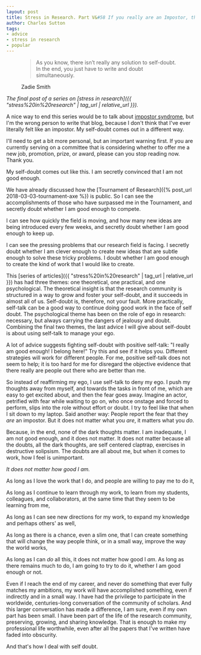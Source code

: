 ```yaml
---
layout: post
title: Stress in Research. Part V&#58 If you really are an Impostor, then it's not a Syndrome
author: Charles Sutton
tags:
- advice
- stress in research
- popular
---
```


<figure class='quote'>
<blockquote>
As you know, there isn’t really any solution to self-doubt. In the end,
you just have to write and doubt simultaneously.  
</blockquote>
<figcaption class='quote-source'>
  <span class='quote-author'>Zadie Smith</span>
</figcaption>
</figure>

*The final post of a series on
[stress in research]({{ "stress%20in%20research" | tag_url | relative_url }}).*

A nice way to end this series would be to talk about [impostor syndrome](http://phdcomics.com/comics/archive.php?comicid=1973),
but I'm the wrong
person to write that blog, because I don't think that I've ever literally
felt like an impostor. My self-doubt comes out in a different way.

I'll need to get a bit more personal, but an important warning first.
If you are currently serving on a committee that is considering whether to offer
me a new job, promotion, prize, or award, please can you stop reading now.
Thank you.

My self-doubt comes out like this.
I am secretly convinced that I am not good enough.

We have already discussed how the
[Tournament of Research]({% post_url 2018-03-03-tournament-axe %})
is public. So I can see the accomplishments of those who have surpassed me
in the Tournament, and secretly doubt whether I am good enough to compete.

I can see how quickly the field is moving, and how many new ideas
are being introduced every few weeks, and secretly doubt
whether I am good enough to keep up.

I can see the pressing  problems that our research
field is facing. I secretly doubt whether I am clever enough to create new ideas
that are subtle enough to solve these tricky problems.
I doubt whether I am good
enough to create the kind of work that I would like to create.

This [series of articles]({{ "stress%20in%20research" | tag_url | relative_url }}) has had
three themes: one theoretical, one practical,
and one psychological. The theoretical insight is that
the research
community is structured in a way to grow and foster
your self-doubt, and it succeeds in almost all of us.
Self-doubt is, therefore, not your fault.
More practically, self-talk can be a good way to continue doing
good work in the face of self doubt. The psychological
theme has been on the role of ego in research:
necessary, but always carrying the dangers of jealousy
and doubt. Combining the final two themes,
the last advice I will give about
self-doubt is about using self-talk to manage your ego.

A lot of advice suggests fighting self-doubt
with positive self-talk: "I really am good enough! I belong here!"  Try this and see if it helps you. Different
strategies will work for different people. For me,
positive self-talk does not seem to help; it is too hard
for me for disregard the objective evidence that
there really are people out there who are better than me.

So instead of reaffirming my ego, I use self-talk
to deny my ego. I push my thoughts away from myself,
and towards the tasks in front of me, which
are easy to get excited about, and then the fear goes away.
Imagine an actor, petrified with fear while
waiting to go on, who once onstage and forced to perform,
slips into the role without effort or doubt.
I try to feel like that when I sit down to my laptop.
Said another way: People report the fear that they *are*
an impostor. But it does not matter what you *are*,
it matters what you *do*.

Because, in the end, none of the dark thoughts matter.
I am inadequate, I am not good enough, and it does not matter.
It does not matter because all the doubts, all the dark thoughts, are self centered claptrap,
exercises in destructive solipsism.  The doubts are all about me,
but when it comes to work, how I feel is unimportant.

*It does not matter how good I am.*

As long as I love the work
that I do, and people are willing to pay me to do it,

As long as I continue to learn through my work,
to learn from my students, colleagues, and collaborators,
at the same time that they seem to be learning from me,

As long as I can see new directions for my work,
to expand my knowledge and perhaps others' as well,

As long as there is a chance, even a slim one, that I can create something
that will change the way people think, or in a small way, improve
the way the world works,

As long as I can *do* all this, it does not matter how good I *am*.
As long as there remains much to do,
I am going to try to do it, whether I am good enough or not.

Even if I reach the end of my career, and never do something that ever fully
matches my ambitions, my work will have accomplished
something, even if indirectly and in a small way.
I have had the privilege to participate in the worldwide, centuries-long conversation
of the community of scholars. And this larger conversation
has made a difference, I am sure, even if my own part has been small.
I have been part of the life of the research community, preserving, growing, and sharing
knowledge. That is
 enough to make my professional life worthwhile, even after all the papers that I've written have faded into obscurity.

And that's how I deal with self doubt.
